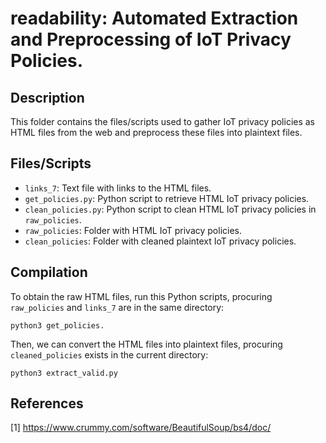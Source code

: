 # readability: Automated Extraction and Preprocessing of IoT Privacy Policies.

## Description

This folder contains the files/scripts used to gather IoT privacy policies as HTML files from the web and preprocess these files
into plaintext files.

## Files/Scripts

* `links_7`: Text file with links to the HTML files.
* `get_policies.py`: Python script to retrieve HTML IoT privacy policies.
* `clean_policies.py`: Python script to clean HTML IoT privacy policies in `raw_policies`.
* `raw_policies`: Folder with HTML IoT privacy policies.
* `clean_policies`: Folder with cleaned plaintext IoT privacy policies.

## Compilation

To obtain the raw HTML files, run this Python scripts, procuring `raw_policies` and `links_7` are in the same directory:

    python3 get_policies.

Then, we can convert the HTML files into plaintext files, procuring `cleaned_policies` exists in the current directory:

    python3 extract_valid.py

## References

[1] https://www.crummy.com/software/BeautifulSoup/bs4/doc/
